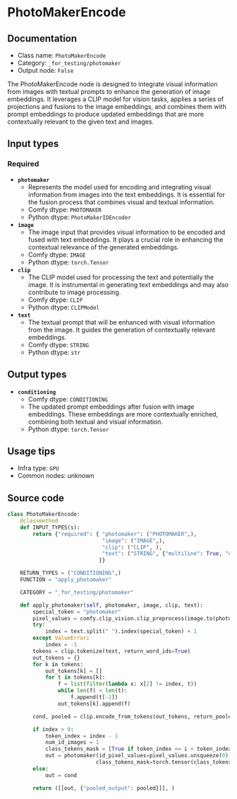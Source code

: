 # PhotoMakerEncode
## Documentation
- Class name: `PhotoMakerEncode`
- Category: `_for_testing/photomaker`
- Output node: `False`

The PhotoMakerEncode node is designed to integrate visual information from images with textual prompts to enhance the generation of image embeddings. It leverages a CLIP model for vision tasks, applies a series of projections and fusions to the image embeddings, and combines them with prompt embeddings to produce updated embeddings that are more contextually relevant to the given text and images.
## Input types
### Required
- **`photomaker`**
    - Represents the model used for encoding and integrating visual information from images into the text embeddings. It is essential for the fusion process that combines visual and textual information.
    - Comfy dtype: `PHOTOMAKER`
    - Python dtype: `PhotoMakerIDEncoder`
- **`image`**
    - The image input that provides visual information to be encoded and fused with text embeddings. It plays a crucial role in enhancing the contextual relevance of the generated embeddings.
    - Comfy dtype: `IMAGE`
    - Python dtype: `torch.Tensor`
- **`clip`**
    - The CLIP model used for processing the text and potentially the image. It is instrumental in generating text embeddings and may also contribute to image processing.
    - Comfy dtype: `CLIP`
    - Python dtype: `CLIPModel`
- **`text`**
    - The textual prompt that will be enhanced with visual information from the image. It guides the generation of contextually relevant embeddings.
    - Comfy dtype: `STRING`
    - Python dtype: `str`
## Output types
- **`conditioning`**
    - Comfy dtype: `CONDITIONING`
    - The updated prompt embeddings after fusion with image embeddings. These embeddings are more contextually enriched, combining both textual and visual information.
    - Python dtype: `torch.Tensor`
## Usage tips
- Infra type: `GPU`
- Common nodes: unknown


## Source code
```python
class PhotoMakerEncode:
    @classmethod
    def INPUT_TYPES(s):
        return {"required": { "photomaker": ("PHOTOMAKER",),
                              "image": ("IMAGE",),
                              "clip": ("CLIP", ),
                              "text": ("STRING", {"multiline": True, "default": "photograph of photomaker"}),
                             }}

    RETURN_TYPES = ("CONDITIONING",)
    FUNCTION = "apply_photomaker"

    CATEGORY = "_for_testing/photomaker"

    def apply_photomaker(self, photomaker, image, clip, text):
        special_token = "photomaker"
        pixel_values = comfy.clip_vision.clip_preprocess(image.to(photomaker.load_device)).float()
        try:
            index = text.split(" ").index(special_token) + 1
        except ValueError:
            index = -1
        tokens = clip.tokenize(text, return_word_ids=True)
        out_tokens = {}
        for k in tokens:
            out_tokens[k] = []
            for t in tokens[k]:
                f = list(filter(lambda x: x[2] != index, t))
                while len(f) < len(t):
                    f.append(t[-1])
                out_tokens[k].append(f)

        cond, pooled = clip.encode_from_tokens(out_tokens, return_pooled=True)

        if index > 0:
            token_index = index - 1
            num_id_images = 1
            class_tokens_mask = [True if token_index <= i < token_index+num_id_images else False for i in range(77)]
            out = photomaker(id_pixel_values=pixel_values.unsqueeze(0), prompt_embeds=cond.to(photomaker.load_device),
                            class_tokens_mask=torch.tensor(class_tokens_mask, dtype=torch.bool, device=photomaker.load_device).unsqueeze(0))
        else:
            out = cond

        return ([[out, {"pooled_output": pooled}]], )

```
